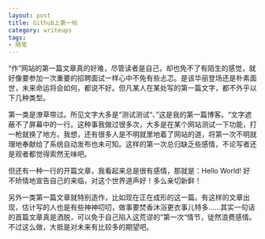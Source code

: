 ```yaml
---
layout: post
title: Github上第一帖
category: writeups
tags:
- 随笔
---
```

“作”网站的第一篇文章真的好难，尽管读者是自己，却也免不了有陌生的感觉，就好像要参加一次重要的招聘面试一样心中不免有些忐忑。是该华丽登场还是朴素面世，未来命运将会如何，都说不好。但凡某人在某处写的第一篇文字，都不外乎以下几种类型。

<!--more-->
第一类是潦草带过。所见文字大多是“测试测试“、”这是我的第一篇博客。“文字遮蔽不了屏幕中的一行。这种事我做过很多次，大多是在某个网站测试一下功能，打一枪就换了地方。我想，还有很多人是不明就里地着了网站的道，将第一次不明就理地奉献给了系统自动发布也未可知。这样的第一次总归缺乏些感情，不论写者还是观者都觉得索然无味吧。

但还有一种一行的开篇文章，我看起来总是很有感情，那就是：Hello World! 好不矫情地宣告自己的来临，对这个世界道声好！多么亲切新鲜！

另外一类第一篇文章就特别造作，比如现在正在成形的这一篇。有这样的文章出现，估计写的人也是有些神神叨叨，做事要焚香沐浴更衣事儿特多……其实一句话的首篇文章真是洒脱，可以免于自己陷入这荒谬的”第一次“情节，徒然浪费感情。不过这么做，大抵是对未来有比较多的期望吧。

